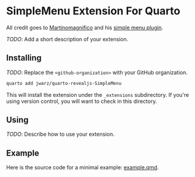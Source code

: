 # SimpleMenu Extension For Quarto

All credit goes to [Martinomagnifico](https://github.com/Martinomagnifico) and his [simple menu plugin](https://github.com/Martinomagnifico/reveal.js-simplemenu).

_TODO_: Add a short description of your extension.

## Installing

_TODO_: Replace the `<github-organization>` with your GitHub organization.

```bash
quarto add jwarz/quarto-revealjs-SimpleMenu
```

This will install the extension under the `_extensions` subdirectory.
If you're using version control, you will want to check in this directory.

## Using

_TODO_: Describe how to use your extension.

## Example

Here is the source code for a minimal example: [example.qmd](example.qmd).

